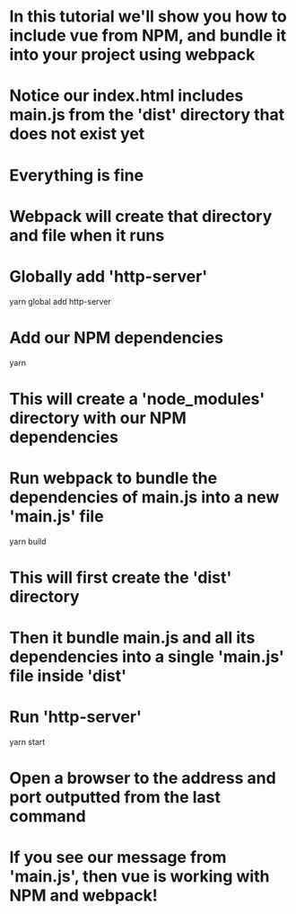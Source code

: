 # In this tutorial we'll show you how to include vue from NPM, and bundle it into your project using webpack

# Notice our index.html includes main.js from the 'dist' directory that does not exist yet

# Everything is fine

# Webpack will create that directory and file when it runs

# Globally add 'http-server'
yarn global add http-server

# Add our NPM dependencies
yarn

# This will create a 'node_modules' directory with our NPM dependencies

# Run webpack to bundle the dependencies of main.js into a new 'main.js' file
yarn build

# This will first create the 'dist' directory

# Then it bundle main.js and all its dependencies into a single 'main.js' file inside 'dist'

# Run 'http-server'
yarn start

# Open a browser to the address and port outputted from the last command

# If you see our message from 'main.js', then vue is working with NPM and webpack!